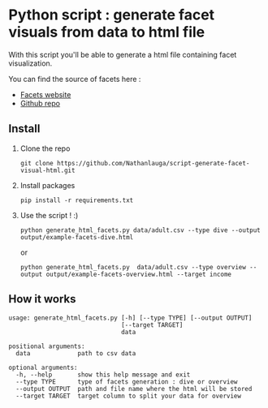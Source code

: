 # Python script : generate facet visuals from data to html file
With this script you'll be able to generate a html file containing facet visualization.

You can find the source of facets here :
* [Facets website](https://github.com/PAIR-code/facets)
* [Github repo](https://pair-code.github.io/facets/)


## Install

1. Clone the repo

    `git clone https://github.com/Nathanlauga/script-generate-facet-visual-html.git`


2. Install packages

    `pip install -r requirements.txt`


3. Use the script ! :) 

    `python generate_html_facets.py data/adult.csv --type dive --output output/example-facets-dive.html`
    
    or
    
    `python generate_html_facets.py  data/adult.csv --type overview --output output/example-facets-overview.html --target income`


## How it works

```
usage: generate_html_facets.py [-h] [--type TYPE] [--output OUTPUT]
                               [--target TARGET]
                               data

positional arguments:
  data             path to csv data

optional arguments:
  -h, --help       show this help message and exit
  --type TYPE      type of facets generation : dive or overview
  --output OUTPUT  path and file name where the html will be stored
  --target TARGET  target column to split your data for overview
```
